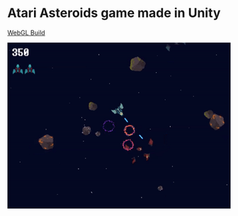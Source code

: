 # Atari Asteroids game made in Unity


[WebGL Build](http://78.24.223.186:8000/static/asteroid_game_build/index.html)

![Preview1](images/preview1.gif)